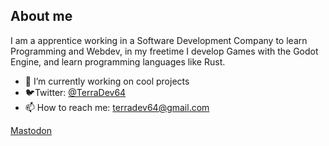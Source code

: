 ## About me

I am a apprentice working in a Software Development Company to learn Programming and Webdev, in my freetime I develop Games with the Godot Engine, and learn programming languages like Rust.

- 🔭 I’m currently working on cool projects
- 🐦Twitter: [@TerraDev64](https://twitter.com/TerraDev64)
- 📫 How to reach me: terradev64@gmail.com

<a rel="me" href="https://mastodon.gamedev.place/@TerraDev64">Mastodon</a>

